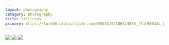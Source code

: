 ```yaml
---
layout: photography
category: photography
title: stillness
primary: https://farm66.staticflickr.com/65535/54186824568_f7af950d2c_b.jpg
---
```


<div class="gallery">
  <div class="row">
    <div class="column">
      <img src="https://farm66.staticflickr.com/65535/54186824568_f7af950d2c_b.jpg">
      <img src="https://farm66.staticflickr.com/65535/54139944256_c8972e1fcb_b.jpg">
      <img src="https://farm66.staticflickr.com/65535/54069797119_19402f3662_b.jpg">
    </div>
  </div>
</div>
